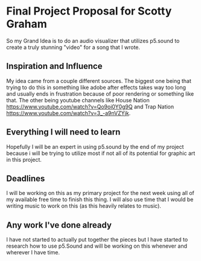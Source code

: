 # Final Project Proposal for Scotty Graham

So my Grand Idea is to do an audio visualizer that utilizes p5.sound to create a truly stunning "video" for a song that I wrote.

##  Inspiration and Influence

My idea came from a couple different sources. The biggest one being that trying to do this in something like adobe after effects takes way too long and usually ends in frustration because of poor rendering or something like that. The other being youtube channels like House Nation https://www.youtube.com/watch?v=Qo9oi0Y0g9Q and Trap Nation https://www.youtube.com/watch?v=3_-a9nVZYjk.

## Everything I will need to learn

Hopefully I will be an expert in using p5.sound by the end of my project because i will be trying to utilize most if not all of its potential for graphic art in this project.

## Deadlines

I will be working on this as my primary project for the next week using all of my available free time to finish this thing. I will also use time that I would be writing music to work on this (as this heavily relates to music).

## Any work I've done already

I have not started to actually put together the pieces but I have started to research how to use p5.Sound and will be working on this whenever and wherever I have time.
